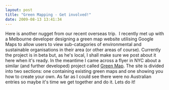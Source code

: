 ```yaml
---
layout: post
title: "Green Mapping - Get involved!"
date: 2009-08-13 13:41:34
---
```


Here is another nugget from our recent overseas trip.  I recently met up with a Melbourne developer designing a green map website utilising Google Maps to allow users to view sub-catagories of environmental and sustainable organisations in their area (or other areas of course). Currently the project is in beta but, as he's local, I shall make sure we post about it here when it's ready. In the meantime I came across a flyer in NYC about a similar (and further developed) project called <a href="http://www.greenmap.org/" target="_blank">Green Map</a>. The site is divided into two sections: one containing existing green maps and one showing you how to create your own. As far as I could see there were no Australian entries so maybe it's time we get together and do it. Lets do it!